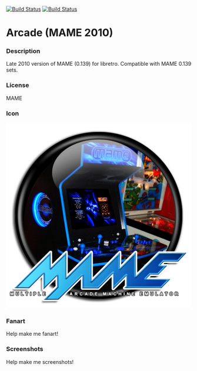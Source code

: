 [![Build Status](https://travis-ci.org/kodi-game/game.libretro.mame2010.svg?branch=master)](https://travis-ci.org/kodi-game/game.libretro.mame2010)
[![Build Status](https://ci.appveyor.com/api/projects/status/github/kodi-game/game.libretro.mame2010?svg=true)](https://ci.appveyor.com/project/kodi-game/game-libretro-mame2010)

# Arcade (MAME 2010)

### Description

Late 2010 version of MAME (0.139) for libretro. Compatible with MAME 0.139 sets.

### License

MAME

### Icon

![Icon](game.libretro.mame2010/resources/icon.png)

### Fanart

Help make me fanart!

### Screenshots

Help make me screenshots!
